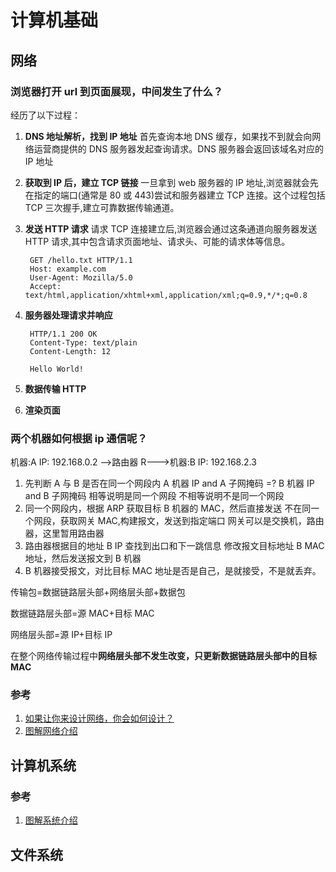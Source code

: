 # 计算机基础

## 网络

### 浏览器打开 url 到页面展现，中间发生了什么？

经历了以下过程：

1. **DNS 地址解析，找到 IP 地址**
   首先查询本地 DNS 缓存，如果找不到就会向网络运营商提供的 DNS 服务器发起查询请求。DNS 服务器会返回该域名对应的 IP 地址
2. **获取到 IP 后，建立 TCP 链接**
   一旦拿到 web 服务器的 IP 地址,浏览器就会先在指定的端口(通常是 80 或 443)尝试和服务器建立 TCP 连接。这个过程包括 TCP 三次握手,建立可靠数据传输通道。
3. **发送 HTTP 请求**
   请求 TCP 连接建立后,浏览器会通过这条通道向服务器发送 HTTP 请求,其中包含请求页面地址、请求头、可能的请求体等信息。
    ```
     GET /hello.txt HTTP/1.1
     Host: example.com
     User-Agent: Mozilla/5.0
     Accept: text/html,application/xhtml+xml,application/xml;q=0.9,*/*;q=0.8
    ```
4. **服务器处理请求并响应**

    ```
     HTTP/1.1 200 OK
     Content-Type: text/plain
     Content-Length: 12

     Hello World!
    ```

5. **数据传输 HTTP**
6. **渲染页面**

### 两个机器如何根据 ip 通信呢？

机器:A IP: 192.168.0.2 -->路由器 R--->机器:B IP: 192.168.2.3

1. 先判断 A 与 B 是否在同一个网段内
   A 机器 IP and A 子网掩码 =? B 机器 IP and B 子网掩码
   相等说明是同一个网段
   不相等说明不是同一个网段
2. 同一个网段内，根据 ARP 获取目标 B 机器的 MAC，然后直接发送
   不在同一个网段，获取网关 MAC,构建报文，发送到指定端口
   网关可以是交换机，路由器，这里暂用路由器
3. 路由器根据目的地址 B IP 查找到出口和下一跳信息
   修改报文目标地址 B MAC 地址，然后发送报文到 B 机器
4. B 机器接受报文，对比目标 MAC 地址是否是自己，是就接受，不是就丢弃。

传输包=数据链路层头部+网络层头部+数据包

数据链路层头部=源 MAC+目标 MAC

网络层头部=源 IP+目标 IP

在整个网络传输过程中**网络层头部不发生改变，只更新数据链路层头部中的目标 MAC**

### 参考

1. [如果让你来设计网络，你会如何设计？](https://mp.weixin.qq.com/s?__biz=MzIyOTYxNDI5OA==&mid=2247490726&idx=1&sn=7b270d0b17e6a2e56517938996dfd7e8)
2. [图解网络介绍](https://www.xiaolincoding.com/network/)

## 计算机系统

### 参考

1. [图解系统介绍](https://www.xiaolincoding.com/os/)

## 文件系统
